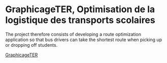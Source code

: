 # GraphicageTER, Optimisation de la logistique des transports scolaires

The project therefore consists of developing a route optimization application so that bus drivers can take the shortest route when picking up or dropping off students.

[GraphicageTER](https://github.com/Flaxib/voyageur-de-commerce)
